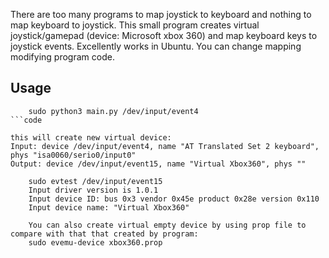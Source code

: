 There are too many programs to map joystick to keyboard and nothing to map keyboard to joystick.
This small program creates virtual joystick/gamepad (device: Microsoft xbox 360) and map keyboard keys to joystick events.
Excellently works in Ubuntu. You can change mapping modifying program code.

Usage
-----------

```code
    sudo python3 main.py /dev/input/event4
```code

this will create new virtual device:
Input: device /dev/input/event4, name "AT Translated Set 2 keyboard", phys "isa0060/serio0/input0"
Output: device /dev/input/event15, name "Virtual Xbox360", phys ""

    sudo evtest /dev/input/event15
    Input driver version is 1.0.1
    Input device ID: bus 0x3 vendor 0x45e product 0x28e version 0x110
    Input device name: "Virtual Xbox360"

    You can also create virtual empty device by using prop file to compare with that that created by program:
    sudo evemu-device xbox360.prop